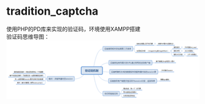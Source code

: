 # tradition_captcha
使用PHP的PD库来实现的验证码，环境使用XAMPP搭建<br/>
验证码思维导图：
<img src='https://github.com/S-Salara/tradition_captcha/blob/master/images/%E9%AA%8C%E8%AF%81%E7%A0%81%E6%9C%BA%E5%88%B6.png'>
